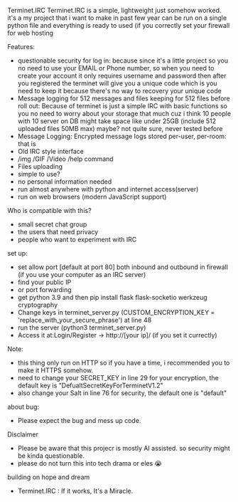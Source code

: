 Terminet.IRC
Terminet.IRC is a simple, lightweight just somehow worked. it's a my project that i want to make in past few year can be run on a single python file and everything is ready to used (if you correctly set your firewall for web hosting



Features:
- questionable security for log in: because since it's a little project so you no need to use your EMAIL or Phone number, so when you need to create your account it only requires username and password then after you registered the terminet will give you a unique code which is you need to keep it because there's no way to recovery your unique code
- Message logging for 512 messages and files keeping for 512 files before roll out: Because of terminet is just a simple IRC with basic functions so you no need to worry about your storage that much cuz i think 10 people with 10 server on DB might take space like under 25GB (include 512 uploaded files 50MB max) maybe? not quite sure, never tested before
- Message Logging: Encrypted message logs stored per-user, per-room: that is
- Old IRC style interface
- /img <link> /GIF <link> /Video <link> /help command
- Files uploading
- simple to use?
- no personal information needed
- run almost anywhere with python and internet access(server)
- run on web browsers (modern JavaScript support)

Who is compatible with this?
- small secret chat group
- the users that need privacy
- people who want to experiment with IRC

set up:
- set allow port [default at port 80] both inbound and outbound in firewall (if you use your computer as an IRC server)
- find your public IP
- or port forwarding 
- get python 3.9 and then pip install flask flask-socketio werkzeug cryptography
- Change keys in terminet_server.py (CUSTOM_ENCRYPTION_KEY = 'replace_with_your_secure_phrase') at line 48
- run the server (python3 terminet_server.py)
- Access it at:Login/Register → http://[your ip]/ (if you set it currectly)

Note:
- this thing only run on HTTP so if you have a time, i recommended you to make it HTTPS somehow.
- need to change your SECRET_KEY in line 29 for your encryption, the default key is "DefualtSecretKeyForTerminetV1.2"
- also change your Salt in line 76 for security, the default one is "default" 

about bug:
- Please expect the bug and mess up code.


Disclaimer 
- Please be aware that this projecr is mostly AI assisted. so security might be kinda questionable.
- please do not turn this into tech drama or eles 😭


building on hope and dream
- Terminet.IRC : If it works, It's a Miracle.
